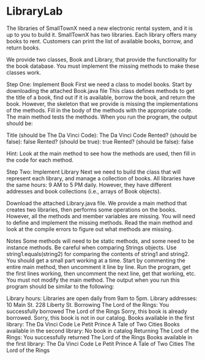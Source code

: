 # LibraryLab
The libraries of SmallTownX need a new electronic rental system, and it is up to you to build it. SmallTownX has two libraries. Each library offers many books to rent. Customers can print the list of available books, borrow, and return books. 

We provide two classes, Book and Library, that provide the functionality for the book database. You must implement the missing methods to make these classes work. 

Step One: Implement Book 
First we need a class to model books. Start by downloading the attached Book.java file This class defines methods to get the title of a book, find out if it is available, borrow the book, and return the book. However, the skeleton that we provide is missing the implementations of the methods. Fill in the body of the methods with the appropriate code. The main method tests the methods. When you run the program, the output should be: 

Title (should be The Da Vinci Code): The Da Vinci Code 
Rented? (should be false): false
Rented? (should be true): true
Rented? (should be false): false 

Hint: Look at the main method to see how the methods are used, then fill in the code for each method. 

Step Two: Implement Library 
Next we need to build the class that will represent each library, and manage a collection of books. All libraries have the same hours: 9 AM to 5 PM daily. However, they have different addresses and book collections (i.e., arrays of Book objects). 

Download the attached Library.java file. We provide a main method that creates two libraries, then performs some operations on the books. However, all the methods and member variables are missing. You will need to define and implement the missing methods. Read the main method and look at the compile errors to figure out what methods are missing. 

Notes 
Some methods will need to be static methods, and some need to be instance methods. 
Be careful when comparing Strings objects. Use string1.equals(string2) for comparing the contents of string1 and string2. 
You should get a small part working at a time. Start by commenting the entire main method, then uncomment it line by line. Run the program, get the first lines working, then uncomment the next line, get that working, etc. 
You must not modify the main method. 
The output when you run this program should be similar to the following: 

Library hours:
Libraries are open daily from 9am to 5pm.
Library addresses:
10 Main St.
228 Liberty St.
Borrowing The Lord of the Rings:
You successfully borrowed The Lord of the Rings
Sorry, this book is already borrowed.
Sorry, this book is not in our catalog. 
Books available in the first library:
The Da Vinci Code
Le Petit Prince
A Tale of Two Cities 
Books available in the second library:
No book in catalog 
Returning The Lord of the Rings:
You successfully returned The Lord of the Rings 
Books available in the first library:
The Da Vinci Code
Le Petit Prince
A Tale of Two Cities
The Lord of the Rings

